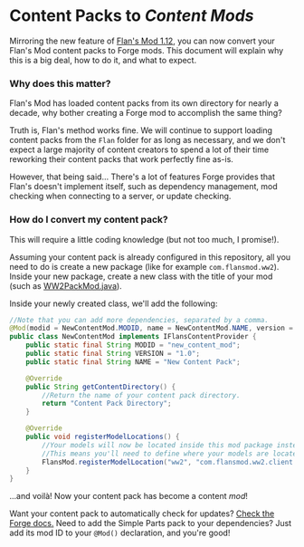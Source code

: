 # Content Packs to *Content Mods*
Mirroring the new feature of [Flan's Mod 1.12](https://github.com/FlansMods/FlansMod),
you can now convert your Flan's Mod content packs to Forge mods. This document will explain why this is 
a big deal, how to do it, and what to expect.

### Why does this matter?
Flan's Mod has loaded content packs from its own directory for nearly a decade, why bother creating a Forge
mod to accomplish the same thing?

Truth is, Flan's method works fine. We will continue to support loading content packs from the `Flan` folder
for as long as necessary, and we don't expect a large majority of content creators to spend a lot of their
time reworking their content packs that work perfectly fine as-is.

However, that being said...
There's a lot of features Forge provides that Flan's doesn't implement itself, such as
dependency management, mod checking when connecting to a server, or update checking.

### How do I convert my content pack?
This will require a little coding knowledge (but not too much, I promise!).

Assuming your content pack is already configured in this repository, all you need to do is create a new
package (like for example `com.flansmod.ww2`). Inside your new package, create a new class with the 
title of your mod (such as [WW2PackMod.java](src/main/java/com/flansmod/ww2/common/WW2PackMod.java)).

Inside your newly created class, we'll add the following:

```java
//Note that you can add more dependencies, separated by a comma.
@Mod(modid = NewContentMod.MODID, name = NewContentMod.NAME, version = NewContentMod.VERSION, dependencies = "required-after: " + FlansMod.MODID)
public class NewContentMod implements IFlansContentProvider {
    public static final String MODID = "new_content_mod";
    public static final String VERSION = "1.0";
    public static final String NAME = "New Content Pack";

    @Override
    public String getContentDirectory() {
        //Return the name of your content pack directory.
        return "Content Pack Directory";
    }

    @Override
    public void registerModelLocations() {
        //Your models will now be located inside this mod package instead.
        //This means you'll need to define where your models are located, using a shorthand prefix.
        FlansMod.registerModelLocation("ww2", "com.flansmod.ww2.client.model");
    }
}
```

...and voilà! Now your content pack has become a content *mod*!

Want your content pack to automatically check for updates? [Check the Forge docs.](https://mcforge.readthedocs.io/en/latest/gettingstarted/autoupdate/)
Need to add the Simple Parts pack to your dependencies? Just add its mod ID to your `@Mod()` declaration, and you're good!